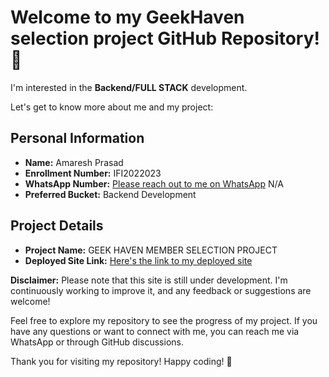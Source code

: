# Welcome to my GeekHaven selection project GitHub Repository! 👋

I'm interested in the **Backend/FULL STACK** development.

Let's get to know more about me and my project:

## Personal Information
- **Name:** Amaresh Prasad
- **Enrollment Number:** IFI2022023
- **WhatsApp Number:** [Please reach out to me on WhatsApp](https://wa.me/) N/A
- **Preferred Bucket:** Backend Development

## Project Details
- **Project Name:** GEEK HAVEN MEMBER SELECTION PROJECT
- **Deployed Site Link:** [Here's the link to my deployed site](https://deluxe-sunburst-2e4cef.netlify.app/)

**Disclaimer:** Please note that this site is still under development. I'm continuously working to improve it, and any feedback or suggestions are welcome!

Feel free to explore my repository to see the progress of my project. If you have any questions or want to connect with me, you can reach me via WhatsApp or through GitHub discussions.

Thank you for visiting my repository! Happy coding! 🚀
